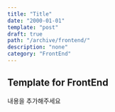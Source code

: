 ```yaml
---
title: "Title"
date: "2000-01-01"
template: "post"
draft: true
path: "/archive/frontend/"
description: "none"
category: "FrontEnd"
---
```


## Template for FrontEnd

내용을 추가해주세요

